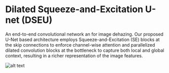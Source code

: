 # Dilated Squeeze-and-Excitation U-net (DSEU)
An end-to-end convolutional network an for image dehazing. Our proposed U-Net based architecture employs Squeeze-and-Excitation (SE)
blocks at the skip connections to enforce channel-wise attention and parallelized dilated convolution blocks at the bottleneck to 
capture both local and global context, resulting in a richer representation of the image features.

![alt text](https://drive.google.com/uc?id=15DXAUz90jzpkGqLkVpV76j_CywMzwVNq)
